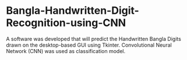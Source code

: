 # Bangla-Handwritten-Digit-Recognition-using-CNN
A software was developed that will predict the Handwritten Bangla Digits drawn on the desktop-based GUI using Tkinter. Convolutional Neural Network (CNN) was used as classification model. 
